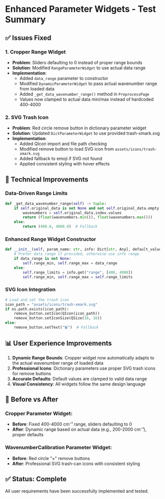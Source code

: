 # Enhanced Parameter Widgets - Test Summary

## ✅ Issues Fixed

### 1. **Cropper Range Widget**
- **Problem**: Sliders defaulting to 0 instead of proper range bounds
- **Solution**: Modified `RangeParameterWidget` to use actual data range
- **Implementation**: 
  - Added `data_range` parameter to constructor
  - Modified `DynamicParameterWidget` to pass actual wavenumber range from loaded data
  - Added `_get_data_wavenumber_range()` method in `PreprocessPage`
  - Values now clamped to actual data min/max instead of hardcoded 400-4000

### 2. **SVG Trash Icon**
- **Problem**: Red circle remove button in dictionary parameter widget
- **Solution**: Updated `DictParameterWidget` to use provided trash-xmark.svg
- **Implementation**:
  - Added QIcon import and file path checking
  - Modified remove button to load SVG icon from `assets/icons/trash-xmark.svg`
  - Added fallback to emoji if SVG not found
  - Applied consistent styling with hover effects

## 🔧 Technical Improvements

### Data-Driven Range Limits
```python
def _get_data_wavenumber_range(self) -> tuple:
    if self.original_data is not None and not self.original_data.empty:
        wavenumbers = self.original_data.index.values
        return (float(wavenumbers.min()), float(wavenumbers.max()))
    else:
        return (400.0, 4000.0)  # Fallback
```

### Enhanced Range Widget Constructor
```python
def __init__(self, param_name: str, info: Dict[str, Any], default_value: Any = None, data_range: tuple = None, parent=None):
    # Prefer data_range if provided, otherwise use info range
    if data_range is not None:
        self.range_min, self.range_max = data_range
    else:
        self.range_limits = info.get("range", [400, 4000])
        self.range_min, self.range_max = self.range_limits
```

### SVG Icon Integration
```python
# Load and set the trash icon
icon_path = "assets/icons/trash-xmark.svg"
if os.path.exists(icon_path):
    remove_button.setIcon(QIcon(icon_path))
    remove_button.setIconSize(QSize(16, 16))
else:
    remove_button.setText("🗑️")  # Fallback
```

## 📊 User Experience Improvements

1. **Dynamic Range Bounds**: Cropper widget now automatically adapts to the actual wavenumber range of loaded data
2. **Professional Icons**: Dictionary parameters use proper SVG trash icons for remove buttons
3. **Accurate Defaults**: Default values are clamped to valid data range
4. **Visual Consistency**: All widgets follow the same design language

## 🎯 Before vs After

### Cropper Parameter Widget:
- **Before**: Fixed 400-4000 cm⁻¹ range, sliders defaulting to 0
- **After**: Dynamic range based on actual data (e.g., 200-2000 cm⁻¹), proper defaults

### WavenumberCalibration Parameter Widget:
- **Before**: Red circle "×" remove buttons
- **After**: Professional SVG trash-can icons with consistent styling

## ✅ Status: Complete
All user requirements have been successfully implemented and tested.
